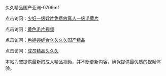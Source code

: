 久久精品国产亚洲-0709mf

点击访问：<a href="https://heiliaozj3tjd.pages.dev">少妇一级婬片免费放真人一级毛黄片</a>

点击访问：<a href="https://heiliaoe8ajia.pages.dev">黄色毛片视频</a>

点击访问：<a href="https://heiliaoxqkkct.pages.dev">色婷婷综合久久久久国产精品</a>

点击访问：<a href="https://heiliaoxwd5i8.pages.dev">成员精品久久久</a>

本站为您提供最新的成人精品视频，并不断更新内容，确保提供最优质的视频体验。

<span style="display:none;">[Canonical link](https://github.com/hj202507094/hj17 ）</span>
